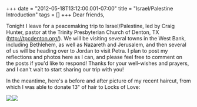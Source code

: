 +++
date = "2012-05-18T13:12:00.001-07:00"
title = "Israel/Palestine Introduction"
tags = []
+++
Dear friends,

Tonight I leave for a peacemaking trip to Israel/Palestine, led by Craig Hunter, pastor at the Trinity Presbyterian Church of Denton, TX (http://tpcdenton.org/).  We will be visiting several towns in the West Bank, including Bethlehem, as well as Nazareth and Jerusalem, and then several of us will be heading over to Jordan to visit Petra.  I plan to post my reflections and photos here as I can, and please feel free to comment on the posts if you'd like to respond!  Thanks for your well-wishes and prayers, and I can't wait to start sharing our trip with you!

In the meantime, here's a before and after picture of my recent haircut, from which I was able to donate 13" of hair to Locks of Love:

<img src="http://3.bp.blogspot.com/-HCjuwimDCpY/T7asEK1S2WI/AAAAAAAAAoI/MrqCtkXmB9U/s1600/IMG_5423.jpg"/><img src="http://2.bp.blogspot.com/-inwQE4zxJo4/T7asD3csJkI/AAAAAAAAAoA/vrP-iMMa1Go/s1600/IMG_5429.jpg"/>
